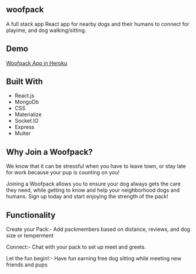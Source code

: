 ## woofpack
A full stack app React app for nearby dogs and their humans to connect for playime, and dog walking/sitting. 

## Demo

[Woofpack App in Heroku ](https://woofpack-project.herokuapp.com/)

## Built With

* React.js
* MongoDb
* CSS
* Materialize
* Socket.IO
* Express
* Multer


## Why Join a Woofpack?
We know that it can be stressful when you have to leave town, or stay late for work because your pup is counting on you!

Joining a Woofpack allows you to ensure your dog always gets the care they need, while getting to know and help your neighborhood dogs and humans. Sign up today and start enjoying the strength of the pack!

## Functionality
Create your Pack:-
Add packmembers based on distance, reviews, and dog size or temperment

Connect:-
Chat with your pack to set up meet and greets.

Let the fun begin!:-
Have fun earning free dog sitting while meeting new friends and pups